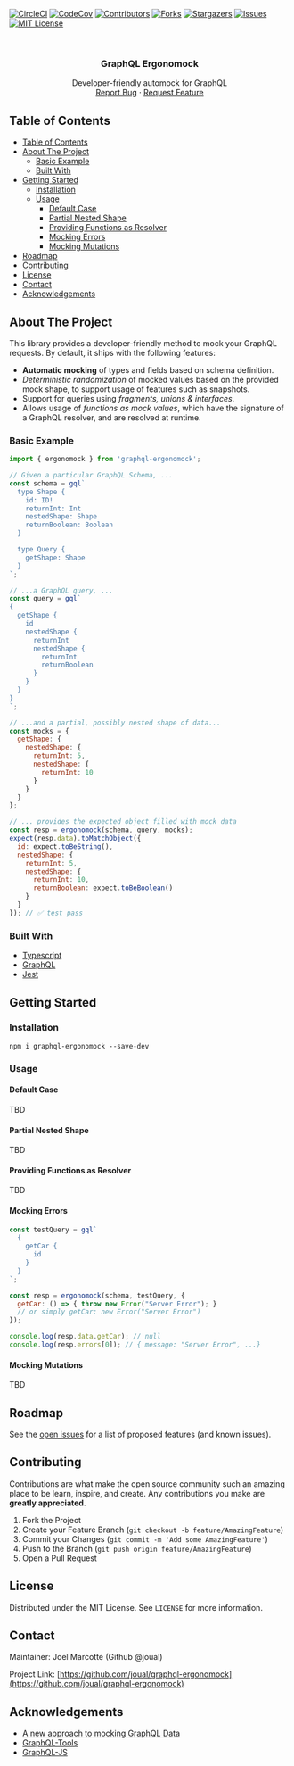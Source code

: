 
<!-- PROJECT SHIELDS -->
<!--
*** I'm using markdown "reference style" links for readability.
*** Reference links are enclosed in brackets [ ] instead of parentheses ( ).
*** See the bottom of this document for the declaration of the reference variables
*** for contributors-url, forks-url, etc. This is an optional, concise syntax you may use.
*** https://www.markdownguide.org/basic-syntax/#reference-style-links
-->
[![CircleCI][circleci-shield]][circleci-url]
[![CodeCov][codecov-shield]][codecov-url]
[![Contributors][contributors-shield]][contributors-url]
[![Forks][forks-shield]][forks-url]
[![Stargazers][stars-shield]][stars-url]
[![Issues][issues-shield]][issues-url]
[![MIT License][license-shield]][license-url]



<!-- PROJECT LOGO -->
<br />
<p align="center">
  <a href="https://github.com/joual/graphql-ergonomock">
    <!-- <img src="images/logo.png" alt="Logo" width="80" height="80"> -->
  </a>

  <h3 align="center">GraphQL Ergonomock</h3>

  <p align="center">
    Developer-friendly automock for GraphQL
    <br />
    <a href="https://github.com/joual/graphql-ergonomock/issues">Report Bug</a>
    ·
    <a href="https://github.com/joual/graphql-ergonomock/issues">Request Feature</a>
  </p>
</p>



<!-- TABLE OF CONTENTS -->
## Table of Contents

- [Table of Contents](#table-of-contents)
- [About The Project](#about-the-project)
  - [Basic Example](#basic-example)
  - [Built With](#built-with)
- [Getting Started](#getting-started)
  - [Installation](#installation)
  - [Usage](#usage)
    - [Default Case](#default-case)
    - [Partial Nested Shape](#partial-nested-shape)
    - [Providing Functions as Resolver](#providing-functions-as-resolver)
    - [Mocking Errors](#mocking-errors)
    - [Mocking Mutations](#mocking-mutations)
- [Roadmap](#roadmap)
- [Contributing](#contributing)
- [License](#license)
- [Contact](#contact)
- [Acknowledgements](#acknowledgements)



<!-- ABOUT THE PROJECT -->
## About The Project

This library provides a developer-friendly method to mock your GraphQL requests. By default, it ships with the following features:

* **Automatic mocking** of types and fields based on schema definition.
* *Deterministic randomization* of mocked values based on the provided mock shape, to support usage of features such as snapshots.
* Support for queries using *fragments, unions & interfaces*.
* Allows usage of *functions as mock values*, which have the signature of a GraphQL resolver, and are resolved at runtime.

### Basic Example

```js
import { ergonomock } from 'graphql-ergonomock';

// Given a particular GraphQL Schema, ...
const schema = gql`
  type Shape {
    id: ID!
    returnInt: Int
    nestedShape: Shape
    returnBoolean: Boolean
  }

  type Query {
    getShape: Shape
  }
`;

// ...a GraphQL query, ...
const query = gql`
{
  getShape {
    id
    nestedShape {
      returnInt
      nestedShape {
        returnInt
        returnBoolean
      }
    }
  }
}
`;

// ...and a partial, possibly nested shape of data...
const mocks = {
  getShape: {
    nestedShape: {
      returnInt: 5,
      nestedShape: {
        returnInt: 10
      }
    }
  }
};

// ... provides the expected object filled with mock data
const resp = ergonomock(schema, query, mocks);
expect(resp.data).toMatchObject({
  id: expect.toBeString(),
  nestedShape: {
    returnInt: 5,
    nestedShape: {
      returnInt: 10,
      returnBoolean: expect.toBeBoolean()
    }
  }
}); // ✅ test pass
```

### Built With
* [Typescript](https://www.typescriptlang.org/)
* [GraphQL](https://graphql.org)
* [Jest](https://jestjs.io)



<!-- GETTING STARTED -->
## Getting Started

### Installation

```shell
npm i graphql-ergonomock --save-dev
```

<!-- USAGE EXAMPLES -->
### Usage

#### Default Case

TBD

#### Partial Nested Shape

TBD

#### Providing Functions as Resolver

TBD

#### Mocking Errors

```js
const testQuery = gql`
  {
    getCar {
      id
    }
  }
`;

const resp = ergonomock(schema, testQuery, {
  getCar: () => { throw new Error("Server Error"); }
  // or simply getCar: new Error("Server Error")
});

console.log(resp.data.getCar); // null
console.log(resp.errors[0]); // { message: "Server Error", ...}
```

#### Mocking Mutations

TBD

<!-- ROADMAP -->
## Roadmap

See the [open issues](https://github.com/joual/graphql-ergonomock/issues) for a list of proposed features (and known issues).



<!-- CONTRIBUTING -->
## Contributing

Contributions are what make the open source community such an amazing place to be learn, inspire, and create. Any contributions you make are **greatly appreciated**.

1. Fork the Project
2. Create your Feature Branch (`git checkout -b feature/AmazingFeature`)
3. Commit your Changes (`git commit -m 'Add some AmazingFeature'`)
4. Push to the Branch (`git push origin feature/AmazingFeature`)
5. Open a Pull Request



<!-- LICENSE -->
## License

Distributed under the MIT License. See `LICENSE` for more information.



<!-- CONTACT -->
## Contact

Maintainer: Joel Marcotte (Github @joual)

Project Link: [https://github.com/joual/graphql-ergonomock](https://github.com/joual/graphql-ergonomock)



<!-- ACKNOWLEDGEMENTS -->
## Acknowledgements

* [A new approach to mocking GraphQL Data](https://www.freecodecamp.org/news/a-new-approach-to-mocking-graphql-data-1ef49de3d491/)
* [GraphQL-Tools](https://github.com/apollographql/graphql-tools)
* [GraphQL-JS](https://github.com/graphql/graphql-js)


<!-- MARKDOWN LINKS & IMAGES -->
<!-- https://www.markdownguide.org/basic-syntax/#reference-style-links -->
[contributors-shield]: https://img.shields.io/github/contributors/joual/graphql-ergonomock.svg?style=flat-square
[contributors-url]: https://github.com/joual/graphql-ergonomock/graphs/contributors
[forks-shield]: https://img.shields.io/github/forks/joual/graphql-ergonomock.svg?style=flat-square
[forks-url]: https://github.com/joual/graphql-ergonomock/network/members
[stars-shield]: https://img.shields.io/github/stars/joual/graphql-ergonomock.svg?style=flat-square
[stars-url]: https://github.com/joual/graphql-ergonomock/stargazers
[issues-shield]: https://img.shields.io/github/issues/joual/graphql-ergonomock.svg?style=flat-square
[issues-url]: https://github.com/joual/graphql-ergonomock/issues
[license-shield]: https://img.shields.io/github/license/joual/graphql-ergonomock.svg?style=flat-square
[license-url]: https://github.com/joual/graphql-ergonomock/blob/master/LICENSE.txt
[circleci-shield]: https://circleci.com/gh/joual/graphql-ergonomock.svg?style=shield
[circleci-url]: https://app.circleci.com/pipelines/github/joual/graphql-ergonomock
[codecov-shield]: https://codecov.io/gh/joual/graphql-ergonomock/branch/master/graph/badge.svg
[codecov-url]: https://codecov.io/gh/joual/graphql-ergonomock
[product-screenshot]: images/screenshot.png
